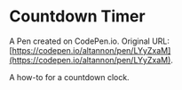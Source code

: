 # Countdown Timer

A Pen created on CodePen.io. Original URL: [https://codepen.io/altannon/pen/LYyZxaM](https://codepen.io/altannon/pen/LYyZxaM).

A how-to for a countdown clock.
